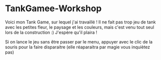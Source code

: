 # TankGamee-Workshop
Voici mon Tank Game, sur lequel j'ai travaillé ! Il ne fait pas trop jeu de tank avec les petites fleur, le paysage et les couleurs, mais c'est venu tout seul lors de la construction :)
J'espère qu'il plaira !

Si on lance le jeu sans être passer par le menu, appuyer avec le clic de la souris pour la faire disparaitre (elle réaparaitra par magie vous inquiètez pas)
